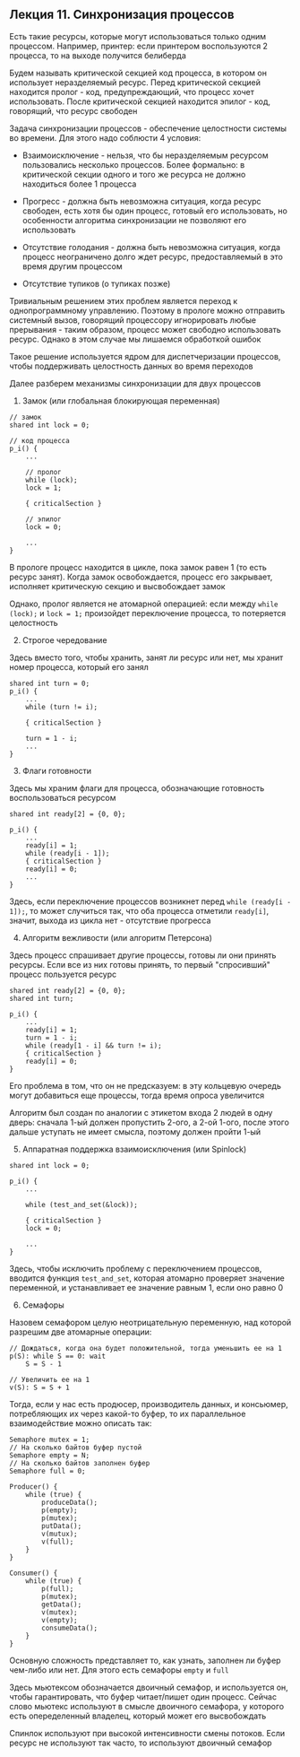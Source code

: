 ## Лекция 11. Синхронизация процессов

Есть такие ресурсы, которые могут использоваться только одним процессом. Например, принтер: если принтером воспользуются 2 процесса, то на выходе получится белиберда

Будем называть критической секцией код процесса, в котором он использует неразделяемый ресурс. Перед критической секцией находится пролог - код, предупреждающий, что процесс хочет использовать. После критической секцией находится эпилог - код, говорящий, что ресурс свободен

Задача синхронизации процессов - обеспечение целостности системы во времени. Для этого надо соблюсти 4 условия:

* Взаимоисключение - нельзя, что бы неразделяемым ресурсом пользовались несколько процессов. Более формально: в критической секции одного и того же ресурса не должно находиться более 1 процесса

* Прогресс - должна быть невозможна ситуация, когда ресурс свободен, есть хотя бы один процесс, готовый его использовать, но особенности алгоритма синхронизации не позволяют его использовать

* Отсутствие голодания - должна быть невозможна ситуация, когда процесс неограничено долго ждет ресурс, предоставляемый в это время другим процессом

* Отсутствие тупиков (о тупиках позже)

Тривиальным решением этих проблем является переход к однопрограммному управлению. Поэтому в прологе можно отправить системный вызов, говорящий процессору игнорировать любые прерывания - таким образом, процесс может свободно использовать ресурс. Однако в этом случае мы лишаемся обработкой ошибок

Такое решение используется ядром для диспетчеризации процессов, чтобы поддерживать целостность данных во время переходов

Далее разберем механизмы синхронизации для двух процессов

1. Замок (или глобальная блокирующая переменная) 

```
// замок
shared int lock = 0;

// код процесса
p_i() {
    ...

    // пролог
    while (lock);
    lock = 1;

    { criticalSection }

    // эпилог
    lock = 0;
    
    ...
}
```

В прологе процесс находится в цикле, пока замок равен 1 (то есть ресурс занят). Когда замок освобождается, процесс его закрывает, исполняет критическую секцию и высвобождает замок

Однако, пролог является не атомарной операцией: если между `while (lock);` и `lock = 1;` произойдет переключение процесса, то потеряется целостность

2. Строгое чередование

Здесь вместо того, чтобы хранить, занят ли ресурс или нет, мы хранит номер процесса, который его занял

```
shared int turn = 0;
p_i() {
    ...
    while (turn != i);

    { criticalSection }

    turn = 1 - i;
    ...
}
```

3. Флаги готовности

Здесь мы храним флаги для процесса, обозначающие готовность воспользоваться ресурсом

```
shared int ready[2] = {0, 0};

p_i() {
    ...
    ready[i] = 1;
    while (ready[i - 1]);
    { criticalSection }
    ready[i] = 0;
    ...
}
```

Здесь, если переключение процессов возникнет перед `while (ready[i - 1]);`, то может случиться так, что оба процесса отметили `ready[i]`, значит, выхода из цикла нет - отсутствие прогресса

4. Алгоритм вежливости (или алгоритм Петерсона)

Здесь процесс спрашивает другие процессы, готовы ли они принять ресурсы. Если все из них готовы принять, то первый "спросивший" процесс пользуется ресурс 

```
shared int ready[2] = {0, 0};
shared int turn;

p_i() {
    ...
    ready[i] = 1;
    turn = 1 - i;
    while (ready[1 - i] && turn != i);
    { criticalSection }
    ready[i] = 0;
}
```

Его проблема в том, что он не предсказуем: в эту кольцевую очередь могут добавиться еще процессы, тогда время опроса увеличится

<!-- переписать, фигня вышла -->
Алгоритм был создан по аналогии с этикетом входа 2 людей в одну дверь: сначала 1-ый должен пропустить 2-ого, а 2-ой 1-ого, после этого дальше уступать не имеет смысла, поэтому должен пройти 1-ый


5. Аппаратная поддержка взаимоисключения (или Spinlock)

```
shared int lock = 0;

p_i() {
    ...

    while (test_and_set(&lock));

    { criticalSection }
    lock = 0;
    
    ...
}
```

Здесь, чтобы исключить проблему с переключением процессов, вводится функция `test_and_set`, которая атомарно проверяет значение переменной, и устанавливает ее значение равным 1, если оно равно 0

6. Семафоры

Назовем семафором целую неотрицательную переменную, над которой разрешим две атомарные операции:

```
// Дождаться, когда она будет положительной, тогда уменьшить ее на 1
p(S): while S == 0: wait
    S = S - 1
```

```
// Увеличить ее на 1
v(S): S = S + 1
```

Тогда, если у нас есть продюсер, производитель данных, и консьюмер, потребляющих их через какой-то буфер, то их параллельное взаимодействие можно описать так:

```
Semaphore mutex = 1;
// На сколько байтов буфер пустой
Semaphore empty = N;
// На сколько байтов заполнен буфер
Semaphore full = 0;

Producer() {
    while (true) {
        produceData();
        p(empty);
        p(mutex);
        putData();
        v(mutux);
        v(full);
    }
}

Consumer() {
    while (true) {
        p(full);
        p(mutex);
        getData();
        v(mutex);
        v(empty);
        consumeData();
    }
}
```

Основную сложность представляет то, как узнать, заполнен ли буфер чем-либо или нет. Для этого есть семафоры `empty` и `full`

Здесь мьютексом обозначается двоичный семафор, и используется он, чтобы гарантировать, что буфер читает/пишет один процесс. Сейчас слово мьютекс используют в смысле двоичного семафора, у которого есть опеределенный владелец, который может его высвобождать

Спинлок используют при высокой интенсивности смены потоков. Если ресурс не используют так часто, то используют двоичный семафор

